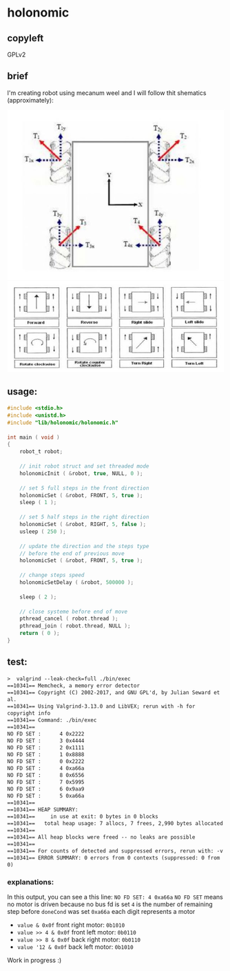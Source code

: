 # holonomic

## copyleft
GPLv2

## brief
I'm creating robot using mecanum weel and I will follow thit shematics (approximately):

![img](res/ROUE-MECANUM-REDOHM-010-600x470.jpg)
![img](res/ROUE-MECANUM-REDOHM-011.jpg)

## usage:
```C
#include <stdio.h>
#include <unistd.h>
#include "lib/holonomic/holonomic.h"

int main ( void )
{
	robot_t robot;

	// init robot struct and set threaded mode
	holonomicInit ( &robot, true, NULL, 0 );

	// set 5 full steps in the front direction
	holonomicSet ( &robot, FRONT, 5, true );
	sleep ( 1 );

	// set 5 half steps in the right direction
	holonomicSet ( &robot, RIGHT, 5, false );
	usleep ( 250 );

	// update the direction and the steps type
	// before the end of previous move
	holonomicSet ( &robot, FRONT, 5, true );

	// change steps speed
	holonomicSetDelay ( &robot, 500000 );

	sleep ( 2 );
	
	// close systeme before end of move
	pthread_cancel ( robot.thread );
	pthread_join ( robot.thread, NULL );
	return ( 0 );
}
```

## test:
```Shell
>  valgrind --leak-check=full ./bin/exec
==10341== Memcheck, a memory error detector
==10341== Copyright (C) 2002-2017, and GNU GPL'd, by Julian Seward et al.
==10341== Using Valgrind-3.13.0 and LibVEX; rerun with -h for copyright info
==10341== Command: ./bin/exec
==10341==
NO FD SET :      4 0x2222
NO FD SET :      3 0x4444
NO FD SET :      2 0x1111
NO FD SET :      1 0x8888
NO FD SET :      0 0x2222
NO FD SET :      4 0xa66a
NO FD SET :      8 0x6556
NO FD SET :      7 0x5995
NO FD SET :      6 0x9aa9
NO FD SET :      5 0xa66a
==10341==
==10341== HEAP SUMMARY:
==10341==     in use at exit: 0 bytes in 0 blocks
==10341==   total heap usage: 7 allocs, 7 frees, 2,990 bytes allocated
==10341==
==10341== All heap blocks were freed -- no leaks are possible
==10341==
==10341== For counts of detected and suppressed errors, rerun with: -v
==10341== ERROR SUMMARY: 0 errors from 0 contexts (suppressed: 0 from 0)
```

### explanations:
In this output, you can see a this line: `NO FD SET: 4 0xa66a`
`NO FD SET` means no motor is driven because no bus fd is set
`4` is the number of remaining step before `doneCond` was set
`0xa66a` each digit represents a motor
- `value & 0x0f` front right motor: `0b1010`
- `value >> 4 & 0x0f` front left motor: `0b0110`
- `value >> 8 & 0x0f` back right motor: `0b0110`
- `value '12 & 0x0f` back left motor: `0b1010`

Work in progress :)